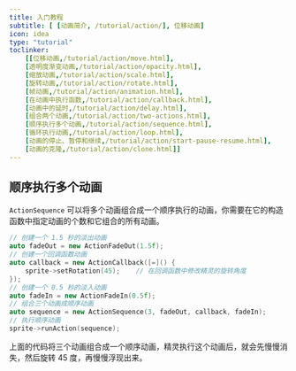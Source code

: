 ```yaml
---
title: 入门教程
subtitle: [ [动画简介, /tutorial/action/], 位移动画]
icon: idea
type: "tutorial"
toclinker: 
    [[位移动画,/tutorial/action/move.html],
    [透明度渐变动画,/tutorial/action/opacity.html],
    [缩放动画,/tutorial/action/scale.html],
    [旋转动画,/tutorial/action/rotate.html],
    [帧动画,/tutorial/action/animation.html],
    [在动画中执行函数,/tutorial/action/callback.html],
    [动画中的延时,/tutorial/action/delay.html],
    [组合两个动画,/tutorial/action/two-actions.html],
    [顺序执行多个动画,/tutorial/action/sequence.html],
    [循环执行动画,/tutorial/action/loop.html],
    [动画的停止、暂停和继续,/tutorial/action/start-pause-resume.html],
    [动画的克隆,/tutorial/action/clone.html]]
---
```

## 顺序执行多个动画

`ActionSequence` 可以将多个动画组合成一个顺序执行的动画，你需要在它的构造函数中指定动画的个数和它组合的所有动画。

```cpp
// 创建一个 1.5 秒的淡出动画
auto fadeOut = new ActionFadeOut(1.5f);
// 创建一个回调函数动画
auto callback = new ActionCallback([=]() {
    sprite->setRotation(45);    // 在回调函数中修改精灵的旋转角度
});
// 创建一个 0.5 秒的淡入动画
auto fadeIn = new ActionFadeIn(0.5f);
// 组合三个动画成顺序动画
auto sequence = new ActionSequence(3, fadeOut, callback, fadeIn);
// 执行顺序动画
sprite->runAction(sequence);
```

上面的代码将三个动画组合成一个顺序动画，精灵执行这个动画后，就会先慢慢消失，然后旋转 45 度，再慢慢浮现出来。